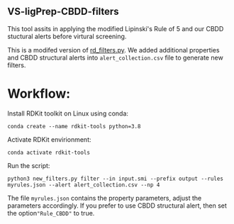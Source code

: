 ## VS-ligPrep-CBDD-filters
This tool assits in applying the modified Lipinski's Rule of 5 and our CBDD stuctural alerts before virtural screening.

This is a modifed version of [rd_filters.py](https://github.com/PatWalters/rd_filters/tree/master/rd_filters). We added additional properties and CBDD structural alerts into `alert_collection.csv` file to generate new filters.

# Workflow:
Install RDKit toolkit on Linux using conda:

```
conda create --name rdkit-tools python=3.8
```

Activate RDKit envirionment:
```
conda activate rdkit-tools
```

Run the script:
```
python3 new_filters.py filter --in input.smi --prefix output --rules myrules.json --alert alert_collection.csv --np 4
```

The file `myrules.json` contains the property parameters, adjust the parameters accordingly. If you prefer to use CBDD structural alert, then set the option`"Rule_CBDD"` to true.
